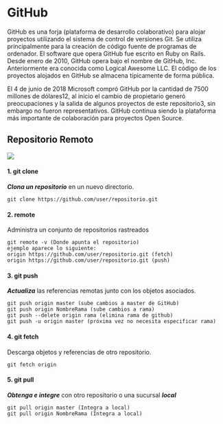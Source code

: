 # GitHub
GitHub es una forja (plataforma de desarrollo colaborativo) para alojar proyectos utilizando el sistema de control de versiones Git. Se utiliza principalmente para la creación de código fuente de programas de ordenador. El software que opera GitHub fue escrito en Ruby on Rails. Desde enero de 2010, GitHub opera bajo el nombre de GitHub, Inc. Anteriormente era conocida como Logical Awesome LLC. El código de los proyectos alojados en GitHub se almacena típicamente de forma pública.

El 4 de junio de 2018 Microsoft compró GitHub por la cantidad de 7500 millones de dólares1​2​, al inicio el cambio de propietario generó preocupaciones y la salida de algunos proyectos de este repositorio3​, sin embargo no fueron representativos. GitHub continua siendo la plataforma más importante de colaboración para proyectos Open Source.

## Repositorio Remoto

![](https://i.ibb.co/Lx99GGG/push.png )

#### 1. git clone
___Clona un repositorio___ en un nuevo directorio.

~~~
git clone https://github.com/user/repositorio.git
~~~

#### 2. remote
Administra un conjunto de repositorios rastreados 

~~~
git remote -v (Donde apunta el repositorio)
ejemplo aparece lo siguiente:
origin https://github.com/user/repositorio.git (fetch)
origin https://github.com/user/repositorio.git (push)
~~~
#### 3. git push
___Actualiza___ las referencias remotas junto con los objetos asociados.

~~~
git push origin master (sube cambios a master de GitHub)
git push origin NombreRama (sube cambios a rama)
git push --delete origin rama (elimina rama de github)
git push -u origin master (próxima vez no necesita especificar rama)
~~~

#### 4. git fetch  
Descarga objetos y referencias de otro repositorio.
~~~
git fetch origin 
~~~

#### 5. git pull
___Obtenga e integre___ con otro repositorio o una sucursal ___local___

~~~
git pull origin master (Integra a local) 
git pull origin NombreRama (Integra a local)
~~~